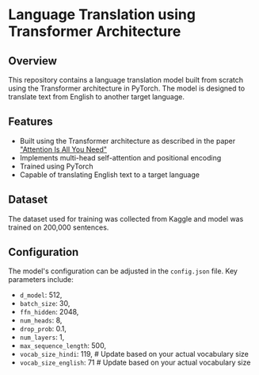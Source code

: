# Language Translation using Transformer Architecture

## Overview

This repository contains a language translation model built from scratch using the Transformer architecture in PyTorch. The model is designed to translate text from English to another target language.

## Features

- Built using the Transformer architecture as described in the paper ["Attention Is All You Need"](https://arxiv.org/abs/1706.03762)
- Implements multi-head self-attention and positional encoding
- Trained using PyTorch
- Capable of translating English text to a target language

## Dataset

The dataset used for training was collected from Kaggle and model was trained on 200,000 sentences. 

## Configuration

The model's configuration can be adjusted in the `config.json` file. Key parameters include:

- `d_model`: 512,
- `batch_size`: 30,
- `ffn_hidden`: 2048,
- `num_heads`: 8,
- `drop_prob`: 0.1,
- `num_layers`: 1,
- `max_sequence_length`: 500,
- `vocab_size_hindi`: 119,  # Update based on your actual vocabulary size
- `vocab_size_english`: 71  # Update based on your actual vocabulary size
